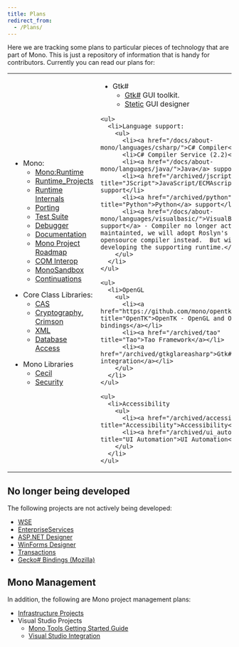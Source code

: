 ```yaml
---
title: Plans
redirect_from:
  - /Plans/
---
```


Here we are tracking some plans to particular pieces of technology that are part of Mono. This is just a repository of information that is handy for contributors. Currently you can read our plans for:

<table>
<col width="33%" />
<col width="33%" />
<col width="33%" />
<tbody>
<tr class="odd">
  <td align="left">
  <ul>
    <li>Mono:
      <ul>
        <li><a href="/docs/advanced/runtime/">Mono:Runtime</a></li>
        <li><a href="/docs/advanced/runtime/runtime-projects/">Runtime_Projects</a></li>
        <li><a href="/docs/advanced/runtime/docs/">Runtime Internals</a></li>
        <li><a href="/docs/advanced/runtime/porting/">Porting</a></li>
        <li><a href="/community/contributing/test-suite/">Test Suite</a></li>
        <li><a href="/docs/debug+profile/debug/debugger/">Debugger</a></li>
        <li><a href="/docs/">Documentation</a></li>
        <li><a href="/docs/about-mono/roadmap/">Mono Project Roadmap</a></li>
        <li><a href="/docs/advanced/com-interop/">COM Interop</a></li>
        <li><a href="/docs/advanced/sandbox/">MonoSandbox</a></li>
        <li><a href="/archived/continuations" title="Continuations">Continuations</a></li>
      </ul>
    </li>
  </ul>

  <ul>
    <li>Core Class Libraries:
      <ul>
        <li><a href="/docs/advanced/cas/">CAS</a></li>
        <li><a href="/archived/cryptography" title="Cryptography">Cryptography</a>, <a href="/archived/crimson" title="Crimson">Crimson</a></li>
        <li><a href="/docs/tools+libraries/libraries/xml/">XML</a></li>
        <li><a href="/docs/database-access/">Database Access</a></li>
      </ul>
    </li>
  </ul>

  <ul>
    <li>Mono Libraries
      <ul>
        <li><a href="/docs/tools+libraries/libraries/Mono.Cecil/">Cecil</a></li>
        <li><a href="/docs/faq/security/">Security</a></li>
      </ul>
    </li>
  </ul>
  </td>

  <td align="left">
    <ul>
      <li>Gtk#
        <ul>
          <li><a href="/docs/gui/gtksharp/">Gtk#</a> GUI toolkit.</li>
          <li><a href="/archived/stetic" title="Stetic">Stetic</a> GUI designer</li>
        </ul>
      </li>
    </ul>
    
    <ul>
      <li>Language support:
        <ul>
          <li><a href="/docs/about-mono/languages/csharp/">C# Compiler</a></li>
          <li>C# Compiler Service (2.2)</li>
          <li><a href="/docs/about-mono/languages/java/">Java</a> support</li>
          <li><a href="/archived/jscript" title="JScript">JavaScript/ECMAscript</a> support</li>
          <li><a href="/archived/python" title="Python">Python</a> support</li>
          <li><a href="/docs/about-mono/languages/visualbasic/">VisualBasic.NET support</a> - Compiler no longer actively maintainted, we will adopt Roslyn's opensource compiler instead.  But will keep developing the supporting runtime.</li>
        </ul>
      </li>
    </ul>
    
    <ul>
      <li>OpenGL
        <ul>
          <li><a href="https://github.com/mono/opentk" title="OpenTK">OpenTK - OpenGL and OpenAL bindings</a></li>
          <li><a href="/archived/tao" title="Tao">Tao Framework</a></li>
          <li><a href="/archived/gtkglareasharp">Gtk# and GL integration</a></li>
        </ul>
      </li>
    </ul>
    
    <ul>
      <li>Accessibility
        <ul>
          <li><a href="/archived/accessibility" title="Accessibility">Accessibility</a></li>
          <li><a href="/archived/ui_automation" title="UI Automation">UI Automation</a></li>
        </ul>
      </li>
    </ul>
  </td>
  
  <td align="left">
    <ul>
      <li>Microsoft-compatible stack:
        <ul>
          <li><a href="/docs/database-access/adonet/">ADO.NET</a></li>
          <li><a href="/docs/web/aspnet/">ASP.NET</a> - Not actively developed, as Microsoft is instead developing <a href="http://www.asp.net/vnext">ASP.NET vNext</a> as an open source project.</li>
          <li><a href="/docs/gui/winforms/">WinForms</a></li>
          <li><a href="/archived/systemmessaging">SystemMessaging</a></li>
          <li><a href="/archived/olive" title="Olive">Olive</a> - Beyond 2.0</li>
          <li><a href="/docs/tools+libraries/tools/xbuild/">Microsoft.Build</a></li>
          <li><a href="/archived/systemquery" title="System.Query">System.Query</a></li>
          <li><a href="/docs/web/moonlight/">Silverlight</a> and <a href="/docs/gui/wpf/">WPF</a></li>
        </ul>
      </li>
    </ul>
    
    <ul>
      <li>MacOS X
        <ul>
          <li><a href="/docs/tools+libraries/libraries/monomac/">MonoMac</a> comprehensive MacOS X bindings.</li>
          <li><a href="http://xamarin.com/platform">MonoTouch</a> Mono on iPhone/iPad/iOS</li>
        </ul>
      </li>
    </ul>
    
    <ul>
      <li>Tools
        <ul>
          <li><a href="/docs/tools+libraries/tools/gendarme/roadmap/">Gendarme</a></li>
        </ul>
      </li>
    </ul>
  </td>
</tr>
</tbody>
</table>

No longer being developed
-------------------------

The following projects are not actively being developed:

* [WSE](/archived/wse)
* [EnterpriseServices](/archived/enterpriseservices)
* [ASP.NET Designer](/archived/aspnet_visual_designer)
* [WinForms Designer](/archived/winforms_designer)
* [Transactions](/archived/transactions)
* [Gecko# Bindings (Mozilla)](/archived/geckosharp)

Mono Management
---------------
In addition, the following are Mono project management plans:

-   [Infrastructure Projects](/archived/infrastructureprojects "InfrastructureProjects")
-   Visual Studio Projects
    -   [Mono Tools Getting Started Guide](/archived/gettingstartedwithmonotools "GettingStartedWithMonoTools")
    -   [Visual Studio Integration](/archived/visual_studio_integration "Visual Studio Integration")


